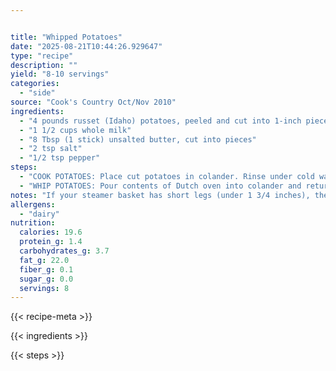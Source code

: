 ```yaml
---


title: "Whipped Potatoes"
date: "2025-08-21T10:44:26.929647"
type: "recipe"
description: ""
yield: "8-10 servings"
categories:
  - "side"
source: "Cook's Country Oct/Nov 2010"
ingredients:
  - "4 pounds russet (Idaho) potatoes, peeled and cut into 1-inch pieces"
  - "1 1/2 cups whole milk"
  - "8 Tbsp (1 stick) unsalted butter, cut into pieces"
  - "2 tsp salt"
  - "1/2 tsp pepper"
steps:
  - "COOK POTATOES: Place cut potatoes in colander. Rinse under cold water until water runs clear, about 1 minute. Drain potatoes. Fill Dutch oven with 1 inch water. Bring water to boil. Place steamer basket in Dutch oven and fill with potatoes. Reduce heat to medium and cook covered, until potatoes are tender, 20 to 25 minutes. WARM DAIRY: Heat milk, butter, salt, and pepper in small saucepan over medium-low heat, whisking until smooth, about 3 minutes; cover and keep warm."
  - "WHIP POTATOES: Pour contents of Dutch oven into colander and return potatoes to dry pot. Stir over low heat until potatoes are thoroughly dried, about 1 minute. In bowl of stand mixer fitted with whisk attachment, break potatoes into small pieces on low speed, about 30 seconds. Add milk mixture in steady stream until incorporated. Increase speed to high and whip until potatoes are light and fluffy and no lumps remain, about 2 minutes. Serve. note: Don't try this recipe in your food processor—its sharp blades cut open the starch granules and turn the potatoes to glue. The beating motion of the mixer makes smooth, fluffy potatoes every time."
notes: "If your steamer basket has short legs (under 1 3/4 inches), the potatoes will sit in the water as they cook and get wet. To prevent this, use balls of aluminum foil as steamer basket stilts. A stand mixer fitted with a whisk attachment yields the smoothes potatoes, but a hand mixer may be used as well."
allergens:
  - "dairy"
nutrition:
  calories: 19.6
  protein_g: 1.4
  carbohydrates_g: 3.7
  fat_g: 22.0
  fiber_g: 0.1
  sugar_g: 0.0
  servings: 8
---
```


{{< recipe-meta >}}

{{< ingredients >}}

{{< steps >}}
